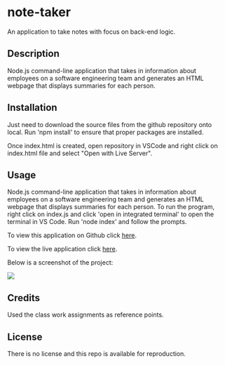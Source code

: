 # note-taker
An application to take notes with focus on back-end logic.

## Description

Node.js command-line application that takes in information about employees on a software engineering team and generates an HTML webpage that displays summaries for each person.

## Installation

Just need to download the source files from the github repository onto local. Run 'npm install' to ensure that proper packages are installed.

Once index.html is created, open repository in VSCode and right click on index.html file and select "Open with Live Server". 

## Usage

Node.js command-line application that takes in information about employees on a software engineering team and generates an HTML webpage that displays summaries for each person. To run the program, right click on index.js and click 'open in integrated terminal' to open the terminal in VS Code. Run 'node index' and follow the prompts.

To view this application on Github click [here](https://github.com/GarrettAnderson/note-taker).

To view the live application click [here](https://afternoon-spire-52995.herokuapp.com/).


Below is a screenshot of the project:

![](assets/images/screenshot.png)


## Credits

Used the class work assignments as reference points.

## License

There is no license and this repo is available for reproduction.

